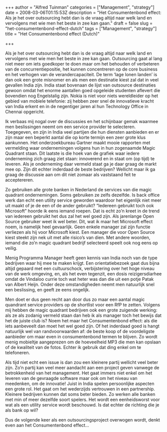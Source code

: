 +++
author = "Alfred Tuinman"
categories = ["Management", "strategy"]
date = 2008-03-06T01:15:53Z
description = "Het Consumentenbond effect: Als je het over outsourcing hebt dan is de vraag altijd naar welk land en vervolgens met wie men het beste in zee kan gaan."
draft = false
slug = "het-consumentenbond-effect-dutch"
tags = ["Management", "strategy"]
title = "Het Consumentenbond effect (Dutch)"

+++


Als je het over outsourcing hebt dan is de vraag altijd naar welk land en vervolgens met wie men het beste in zee kan gaan. Outsourcing gaat al lang niet meer om iets goedkoper te doen maar om het behouden of verbeteren van de concurrentiepositie, het kunnen concentreren op de core business en het verhogen van de verandercapaciteit. De term ‘lage lonen landen’ is dan ook een grote misnomer en als men een destinatie kiest zal dat in veel gevallen India zijn. India staat bovenaan de lijst van outsource destinaties gewoon omdat het enorme aantallen goed opgeleide studenten aflevert die bovendien nog Engelstalig zijn. Nokia is niet voor niets wereldleider op het gebied van mobiele telefonie: zij hebben zeer snel de innovatieve kracht van India erkent en in de negentiger jaren al hun Technology Office in Chennai opgericht.

Ik verbaas mij nogal over de discussies en het schijnbaar gemak waarmee men beslissingen neemt om een service provider te selecteren. Toegegeven, en zijn in India veel partijen die hun diensten aanbieden en er zijn maar een beperkt aantal die op korte termijn een zeer grote klus aankunnen. Het onderzoekbureau Gartner maakt mooie rapporten met vermelding waar ondernemingen volgens hun in hun zogenaamde Magic Quadrant staan. Dit laatste is die hoek van de grafiek waar iedere onderneming zich graag ziet staan: innoverend en in staat om (op tijd) te leveren. Als je onderneming daar vermeld staat ga je daar graag de markt mee op. Zijn dit echter inderdaad de beste bedrijven? Wellicht maar ik ga graag de discussie aan om dit niet zomaar als vaststaand feit te acceptereren.

Zo gebruiken alle grote banken in Nederland de services van die magic quadrant ondernemingen. Soms gebruiken ze zelfs dezelfde. Is back office werk dan echt een utility service geworden waardoor het eigenlijk niet meer uit maakt of je de een of de ander gebruikt? “Iedereen gebruikt toch ook Microsoft” hoorde ik eens iemand roepen. Dat is echt zo’n kreet in de trend van iedereen gebruikt het dus zal het wel goed zijn. Als jarenlange Open Source gebruiker weet ik wel beter. Dit, wat ik maar het Microsoft effect noem, is namelijk heel gevaarlijk. Geen enkele manager zal zijn functie verliezen als hij voor Microsoft kiest. Een manager die voor Open Source kiest steekt zijn nek uit met alle risico’s van dien. Met andere woorden, iemand die zo’n magic quadrant bedrijf selecteerd speelt ook nog eens op veilig.

Menig Programma Manager heeft geen kennis van India noch van de type bedrijven waar hij mee te maken krijgt. Een orientatiebezoek gaat dus bijna altijd gepaard met een cultuurschock, verbijstering over het hoge niveau van de werk omgeving, en, als het even tegenzit, een dosis reizigersdiarhee omdat de Vindaloo currie toch wat heter was dan die uit een potje Patak van Albert Heijn. Onder deze omstandigheden neemt men natuurlijk snel een beslissing, en geeft ze eens ongelijk.

Men doet er dus geen recht aan door dus zo maar een aantal magic quandrant service providers op de shortlist voor een RfP te zetten. Volgens mij hebben de magic quadrant bedrijven ook een grote zuigende werking: als ze als zodanig vermeld staan dan heb ik als manager toch het bewijs dat het de juiste club is? Noem het maar het Consumentenbond effect: als die iets aanbeveelt dan moet het wel goed zijn. Of het inderdaad goed is hangt natuurlijk wel van randvoorwaarden af: de beste koop of de voordeligste aanbieder om maar even in consumentenbond termen te blijven. Zo wordt menig mobieltje aangeprezen om de hoeveelheid MP3 die men kan opslaan of de kwaliteit van de fotos. Echter ik gebruik dat ding enkel om te telefoneren.

Als tijd niet echt een issue is dan zou een kleinere partij wellicht veel beter zijn. Zo’n partij kan veel meer aandacht aan een project geven vanwege de betrokkenheid van het management. Het gaat immers niet enkel om het leveren van de gevraagde software maar ook om het niveau van meedenken, om de innovatie! Juist in India spelen persoonlijke aspecten een grote rol. Het gaat om het wederzijds vertrouwen in een partnership. Kleinere bedrijven kunnen dat soms beter bieden. Zo werken alle banken met min of meer dezelfde soort spelers. Het wordt een eenheidsworst voor wat als een utility service wordt beschouwd. Is dat echter de richting die je als bank op wil?

Dus de volgende keer als een outsourcingsproject overwogen wordt, denkt even aan het Consumentenbond effect…

